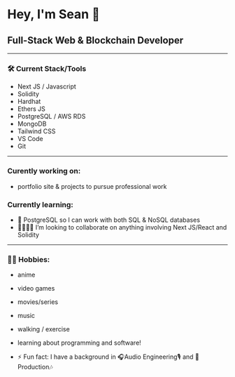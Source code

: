 # Hey, I'm Sean 👋
## Full-Stack Web & Blockchain Developer
---
### 🛠 Current Stack/Tools

- Next JS / Javascript
- Solidity
- Hardhat 
- Ethers JS
- PostgreSQL / AWS RDS
- MongoDB
- Tailwind CSS
- VS Code
- Git
---
### Curently working on:
- portfolio site & projects to pursue professional work

### Currently learning:
- 🔭 PostgreSQL so I can work with both SQL & NoSQL databases
- 🫱🏾‍🫲🏻 I’m looking to collaborate on anything involving Next JS/React and Solidity
---
### 🕺🏾 Hobbies:
- anime
- video games
- movies/series
- music
- walking / exercise
- learning about programming and software!

- ⚡ Fun fact: I have a background in 🎧Audio Engineering🎙 and 🎹Production🎶
